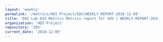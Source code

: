 ```yaml
---
layout: 'weekly'
permalink: '/metrics/HDI-Project/SDV/WEEKLY-REPORT-2018-12-09'
title: 'DAI Lab OSS Metrics Metrics report for SDV | WEEKLY-REPORT-2018-12-09'
organization: 'HDI-Project'
repository: 'SDV'
current_date: '2018-12-09'
---
```

